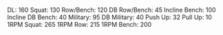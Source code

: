 DL: 160
 Squat: 130
 Row/Bench: 120
 DB Row/Bench: 45
 Incline Bench: 100
 Incline DB Bench: 40
 Military: 95
 DB Military: 40
 Push Up: 32
 Pull Up: 10
 1RPM Squat: 265
 1RPM Row: 215
 1RPM Bench: 200
